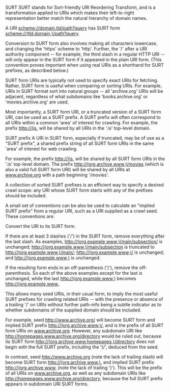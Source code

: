 SURT
SURT stands for Sort-friendly URI Reordering Transform, and is a transformation applied to URIs which makes their left-to-right representation better match the natural hierarchy of domain names.

A URI <scheme://domain.tld/path?query> has SURT form <scheme://(tld,domain,)/path?query>.

Conversion to SURT form also involves making all characters lowercase, and changing the 'https' scheme to 'http'. Further, the '/' after a URI authority component -- for example, the third slash in a regular HTTP URI -- will only appear in the SURT form if it appeared in the plain URI form. (This convention proves important when using real URIs as a shorthand for SURT prefixes, as described below.)

SURT form URIs are typically not used to specify exact URIs for fetching. Rather, SURT form is useful when comparing or sorting URIs. For example, URIs in SURT format sort into natural groups -- all 'archive.org' URIs will be adjacent, regardless of what subdomains like 'books.archive.org' or 'movies.archive.org' are used.

Most importantly, a SURT form URI, or a truncated version of a SURT form URI, can be used as a SURT prefix. A SURT prefix will often correspond to all URIs within a common 'area' of interest for crawling. For example, the prefix <http://(is,> will be shared by all URIs in the '.is' top-level domain.

SURT prefix
A URI in SURT form, especially if truncated, may be of use as a "SURT prefix", a shared prefix string of all SURT form URIs in the same 'area' of interest for web crawling.

For example, the prefix <http://(is,> will be shared by all SURT form URIs in the '.is' top-level domain. The prefix <http://(org,archive,www,)/movies> (which is also a valid full SURT form URI) will be shared by all URIs at www.archive.org with a path beginning '/movies'.

A collection of sorted SURT prefixes is an efficient way to specify a desired crawl scope: any URI whose SURT form starts with any of the prefixes should be included.

A small set of conventions can be also be used to calculate an "implied SURT prefix" from a regular URI, such as a URI supplied as a crawl seed. These conventions are:

Convert the URI to its SURT form.

If there are at least 3 slashes ('/') in the SURT form, remove everything after the last slash. As examples, <http://(org,example,www,)/main/subsection/> is unchanged; <http://(org,example,www,)/main/subsection> is truncated to <http://(org,example,www,)/main/>; <http://(org,example,www,)/> is unchanged; and <http://(org,example,www,)> is unchanged.

If the resulting form ends in an off-parenthesis (')'), remove the off-parenthesis. So each of the above examples except for the last is unchanged, while the last <http://(org,example,www,)> becomes <http://(org,example,www,>.

This allows many seed URIs, in their usual form, to imply the most useful SURT prefixes for crawling related URIs -- with the presence or absence of a trailing '/' on URIs without further path-info being a subtle indicator as to whether subdomains of the supplied domain should be included.

For example, seed <http://www.archive.org/> will become SURT form and implied SURT prefix <http://(org,archive,www,)/>, and is the prefix of all SURT form URIs on www.archive.org. However, any subdomain URI like <http://homepages.www.archive.org/directory> would be ruled out, because its SURT form <http://(org,archive,www,homepages,)/directory> does not begin with the full SURT prefix, including the ')/', deduced from the seed.

In contrast, seed <http://www.archive.org> (note the lack of trailing slash) will become SURT form <http://(org,archive,www,)>, and implied SURT prefix <http://(org,archive,www,> (note the lack of trailing ')'). This will be the prefix of all URIs on www.archive.org, as well as any subdomain URIs like <http://homepages.www.archive.org/directory>, because the full SURT prefix appears in subdomain URI SURT forms.
